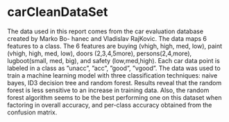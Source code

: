 # carCleanDataSet

The data used in this report comes from the car evaluation database created by Marko Bo- hanec and Vladislav RajKovic. The data maps 6 features to a class. The 6 features are buying (vhigh, high, med, low), paint (vhigh, high, med, low), doors (2,3,4,5more), persons(2,4,more), lugboot(small, med, big), and safety (low,med,high). Each car data point is labeled in a class as ”unacc”, ”acc”, ”good”, ”vgood”. The data was used to train a machine learning model with three classification techniques: naive bayes, ID3 decision tree and random forest. Results reveal that the random forest is less sensitive to an increase in training data. Also, the random forest algorithm seems to be the best performing one on this dataset when factoring in overall accuracy, and per-class accuracy obtained from the confusion matrix.
